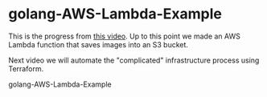# golang-AWS-Lambda-Example

This is the progress from [this video](https://www.youtube.com/watch?v=pM03-lKt8BI).
Up to this point we made an AWS Lambda function that saves images into an S3 bucket.

Next video we will automate the "complicated" infrastructure  process using Terraform.


golang-AWS-Lambda-Example
